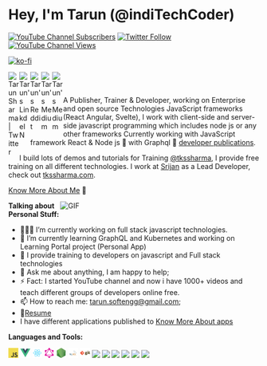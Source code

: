 # Hey, I'm Tarun (@indiTechCoder)

[![YouTube Channel Subscribers](https://img.shields.io/youtube/channel/subscribers/UCS1NeZF0Or2E1RAV9hQJz3g?label=People%20subscribed%20to%20my%20channel&style=social)](https://www.youtube.com/channel/UCS1NeZF0Or2E1RAV9hQJz3g?sub_confirmation=1) [![Twitter Follow](https://img.shields.io/twitter/follow/catalinmpit?label=People%20following%20me%20on%20Twitter&style=social)](https://twitter.com/intent/follow?screen_name=catalinmpit) [![YouTube Channel Views](https://img.shields.io/youtube/channel/views/UCS1NeZF0Or2E1RAV9hQJz3g?label=Total%20views%20on%20my%20channel&style=social)](https://www.youtube.com/channel/UCS1NeZF0Or2E1RAV9hQJz3g?sub_confirmation=1)

[![ko-fi](https://ko-fi.com/img/githubbutton_sm.svg)](https://ko-fi.com/W7W81K3U2)

<a href="https://twitter.com/inditechcoder">
  <img align="left" alt="Tarun Sharma | Twitter" width="22px" src="https://cdn.jsdelivr.net/npm/simple-icons@v3/icons/twitter.svg" />
</a>
<a href="https://www.linkedin.com/in/tarun-sharma-03790254/">
  <img align="left" alt="Tarun's LinkdeIN" width="22px" src="https://cdn.jsdelivr.net/npm/simple-icons@v3/icons/linkedin.svg" />
</a>
<a href="https://www.reddit.com/user/tkssharma/">
  <img align="left" alt="Tarun's Reddit" width="22px" src="https://cdn.jsdelivr.net/npm/simple-icons@v3/icons/reddit.svg" />
</a>
<a href="https://medium.com/@tkssharma">
  <img align="left" alt="Tarun's Medium" width="22px" src="https://cdn.jsdelivr.net/npm/simple-icons@3.0.1/icons/medium.svg" />
</a>
<a href="https://github.com/tkssharma">
  <img align="left" alt="Tarun's Medium" width="22px" src="https://cdn.jsdelivr.net/npm/simple-icons@3.0.1/icons/github.svg" />
</a>

<br/>
<br/>

A Publisher, Trainer & Developer, working on Enterprise and open source Technologies JavaScript frameworks (React Angular, Svelte), I work with client-side and server-side javascript programming which includes node js or any other frameworks Currently working with JavaScript framework React & Node js 🚀 with Graphql 🎉 [developer publications](/publications).



I build lots of demos and tutorials for Training [@tkssharma](https://github.com/tkssharma), I provide free training on all different technologies.
I work at [Srijan](https://www.srijan.net/) as a Lead Developer, check out [tkssharma.com](https://www.tkssharma.com/).

 [Know More About Me](https://profile.tkssharma.com) 🎉

  <img align="right" alt="GIF" width="400" src="https://github.com/tkssharma/tkssharma/blob/master/profile.gif" />

  
**Talking about Personal Stuff:**

- 👨🏽‍💻 I’m currently working on full stack javascript technologies. 
- 🌱 I’m currently learning GraphQL and Kubernetes and working on Learning Portal project (Personal App)
- 🤔 I provide training to developers on javascript and Full stack technologies
- 💬 Ask me about anything, I am happy to help;
- ⚡️ Fact: I started YouTube channel and now i have 1000+ videos and teach different groups of developers online free.
- 📫 How to reach me: tarun.softengg@gmail.com;
- 📝[Resume](https://tkssharma.com/resume/)
- I have different applications published to [Know More About apps](https://profile.tkssharma.com)

**Languages and Tools:**  

<code><img height="20" src="https://raw.githubusercontent.com/github/explore/80688e429a7d4ef2fca1e82350fe8e3517d3494d/topics/javascript/javascript.png"></code>
<code><img height="20" src="https://raw.githubusercontent.com/github/explore/80688e429a7d4ef2fca1e82350fe8e3517d3494d/topics/vue/vue.png"></code>
<code><img height="20" src="https://raw.githubusercontent.com/github/explore/80688e429a7d4ef2fca1e82350fe8e3517d3494d/topics/react/react.png"></code>
<code><img height="20" src="https://raw.githubusercontent.com/github/explore/5c058a388828bb5fde0bcafd4bc867b5bb3f26f3/topics/graphql/graphql.png"></code>
<code><img height="20" src="https://raw.githubusercontent.com/github/explore/80688e429a7d4ef2fca1e82350fe8e3517d3494d/topics/nodejs/nodejs.png"></code>
<code><img height="20" src="https://raw.githubusercontent.com/github/explore/80688e429a7d4ef2fca1e82350fe8e3517d3494d/topics/mysql/mysql.png"></code>
<code><img height="20" src="https://raw.githubusercontent.com/github/explore/80688e429a7d4ef2fca1e82350fe8e3517d3494d/topics/git/git.png"></code>
<code><img height="20" src="https://github.com/tkssharma/tkssharma.com/blob/master/content/thumbnails/webpack.png"></code>
<code><img height="20" src="https://github.com/tkssharma/tkssharma.com/blob/master/content/thumbnails/typescript.png"></code>
<code><img height="20" src="https://github.com/tkssharma/tkssharma.com/blob/master/content/thumbnails/angular.png"></code>
<code><img height="20" src="https://github.com/tkssharma/tkssharma.com/blob/master/content/thumbnails/nestjs.png"></code>
<code><img height="20" src="https://github.com/tkssharma/tkssharma.com/blob/master/content/thumbnails/docker.png"></code>
<code><img height="20" src="https://github.com/tkssharma/tkssharma.com/blob/master/content/thumbnails/k8s.png"></code>

